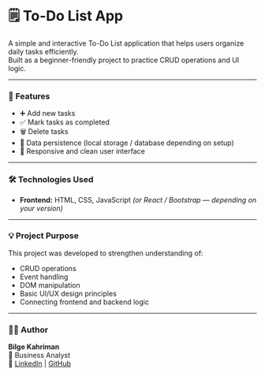 # 🗒️ To-Do List App

A simple and interactive To-Do List application that helps users organize daily tasks efficiently.  
Built as a beginner-friendly project to practice CRUD operations and UI logic.

---

### 🚀 Features

- ➕ Add new tasks  
- ✅ Mark tasks as completed  
- 🗑️ Delete tasks  
- 💾 Data persistence (local storage / database depending on setup)  
- 📱 Responsive and clean user interface  

---

### 🛠️ Technologies Used

- **Frontend:** HTML, CSS, JavaScript *(or React / Bootstrap — depending on your version)*  
 

---

### 💡 Project Purpose

This project was developed to strengthen understanding of:  
- CRUD operations  
- Event handling  
- DOM manipulation  
- Basic UI/UX design principles  
- Connecting frontend and backend logic  
 

---

### 👩‍💻 Author

**Bilge Kahriman**  
📍 Business Analyst  
🔗 [LinkedIn](https://www.linkedin.com/in/bilgekahriman) | [GitHub](https://github.com/bilgekahriman)

